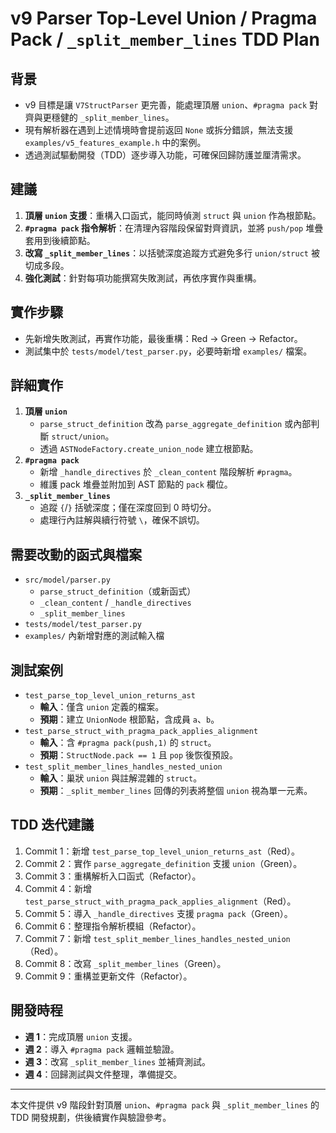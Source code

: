 # v9 Parser Top-Level Union / Pragma Pack / `_split_member_lines` TDD Plan

## 背景
- v9 目標是讓 `V7StructParser` 更完善，能處理頂層 `union`、`#pragma pack` 對齊與更穩健的 `_split_member_lines`。
- 現有解析器在遇到上述情境時會提前返回 `None` 或拆分錯誤，無法支援 `examples/v5_features_example.h` 中的案例。
- 透過測試驅動開發（TDD）逐步導入功能，可確保回歸防護並厘清需求。

## 建議
1. **頂層 `union` 支援**：重構入口函式，能同時偵測 `struct` 與 `union` 作為根節點。
2. **`#pragma pack` 指令解析**：在清理內容階段保留對齊資訊，並將 `push/pop` 堆疊套用到後續節點。
3. **改寫 `_split_member_lines`**：以括號深度追蹤方式避免多行 `union/struct` 被切成多段。
4. **強化測試**：針對每項功能撰寫失敗測試，再依序實作與重構。

## 實作步驟
- 先新增失敗測試，再實作功能，最後重構：Red → Green → Refactor。
- 測試集中於 `tests/model/test_parser.py`，必要時新增 `examples/` 檔案。

## 詳細實作
1. **頂層 `union`**
   - `parse_struct_definition` 改為 `parse_aggregate_definition` 或內部判斷 `struct/union`。
   - 透過 `ASTNodeFactory.create_union_node` 建立根節點。
2. **`#pragma pack`**
   - 新增 `_handle_directives` 於 `_clean_content` 階段解析 `#pragma`。
   - 維護 pack 堆疊並附加到 AST 節點的 `pack` 欄位。
3. **`_split_member_lines`**
   - 追蹤 `{`/`}` 括號深度；僅在深度回到 0 時切分。
   - 處理行內註解與續行符號 `\`，確保不誤切。

## 需要改動的函式與檔案
- `src/model/parser.py`
  - `parse_struct_definition`（或新函式）
  - `_clean_content` / `_handle_directives`
  - `_split_member_lines`
- `tests/model/test_parser.py`
- `examples/` 內新增對應的測試輸入檔

## 測試案例
- `test_parse_top_level_union_returns_ast`
  - **輸入**：僅含 `union` 定義的檔案。
  - **預期**：建立 `UnionNode` 根節點，含成員 `a`、`b`。
- `test_parse_struct_with_pragma_pack_applies_alignment`
  - **輸入**：含 `#pragma pack(push,1)` 的 `struct`。
  - **預期**：`StructNode.pack == 1` 且 `pop` 後恢復預設。
- `test_split_member_lines_handles_nested_union`
  - **輸入**：巢狀 `union` 與註解混雜的 `struct`。
  - **預期**：`_split_member_lines` 回傳的列表將整個 `union` 視為單一元素。

## TDD 迭代建議
1. Commit 1：新增 `test_parse_top_level_union_returns_ast`（Red）。
2. Commit 2：實作 `parse_aggregate_definition` 支援 `union`（Green）。
3. Commit 3：重構解析入口函式（Refactor）。
4. Commit 4：新增 `test_parse_struct_with_pragma_pack_applies_alignment`（Red）。
5. Commit 5：導入 `_handle_directives` 支援 `pragma pack`（Green）。
6. Commit 6：整理指令解析模組（Refactor）。
7. Commit 7：新增 `test_split_member_lines_handles_nested_union`（Red）。
8. Commit 8：改寫 `_split_member_lines`（Green）。
9. Commit 9：重構並更新文件（Refactor）。

## 開發時程
- **週 1**：完成頂層 `union` 支援。
- **週 2**：導入 `#pragma pack` 邏輯並驗證。
- **週 3**：改寫 `_split_member_lines` 並補齊測試。
- **週 4**：回歸測試與文件整理，準備提交。

---

本文件提供 v9 階段針對頂層 `union`、`#pragma pack` 與 `_split_member_lines` 的 TDD 開發規劃，供後續實作與驗證參考。
